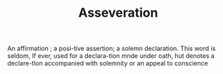 ---
title: Asseveration
letter: A
permalink: "/definitions/asseveration.html"
body: An affirmation ; a posi-tive assertion; a solemn declaration. This word is seldom,
  If ever, used for a declara-tion mnde under oath, hut denotes a declare-tlon accompanied
  with solemnity or an appeal to conscience
published_at: '2018-07-07'
layout: post
---